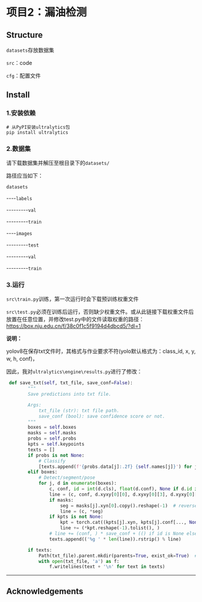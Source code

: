 # 项目2：漏油检测

## Structure

`datasets`存放数据集

`src`：code

`cfg`：配置文件

## Install

### 1.安装依赖

```
# 从PyPI安装ultralytics包
pip install ultralytics
```

### 2.数据集

请下载数据集并解压至根目录下的`datasets/`

路径应当如下：

`datasets`

----`labels`

---------`val`

---------`train`

----`images`

---------`test`

---------`val`

---------`train`

### 3.运行

`src\train.py`训练，第一次运行时会下载预训练权重文件

`src\test.py`必须在训练后运行，否则缺少权重文件。或从此链接下载权重文件后放置在任意位置，并修改test.py中的文件读取权重的路径： https://box.nju.edu.cn/f/38c0f1c5f9194d4dbcd5/?dl=1 

**说明：**

yolov8在保存txt文件时，其格式与作业要求不符(yolo默认格式为：class_id, x, y, w, h, conf)，

因此，我对`ultralytics\engine\results.py`进行了修改：

```python
 def save_txt(self, txt_file, save_conf=False):
        """
        Save predictions into txt file.

        Args:
            txt_file (str): txt file path.
            save_conf (bool): save confidence score or not.
        """
        boxes = self.boxes
        masks = self.masks
        probs = self.probs
        kpts = self.keypoints
        texts = []
        if probs is not None:
            # Classify
            [texts.append(f'{probs.data[j]:.2f} {self.names[j]}') for j in probs.top5]
        elif boxes:
            # Detect/segment/pose
            for j, d in enumerate(boxes):
                c, conf, id = int(d.cls), float(d.conf), None if d.id is None else int(d.id.item())
                line = (c, conf, d.xyxy[0][0], d.xyxy[0][3], d.xyxy[0][2], d.xyxy[0][1])# update
                if masks:
                    seg = masks[j].xyn[0].copy().reshape(-1)  # reversed mask.xyn, (n,2) to (n*2)
                    line = (c, *seg)
                if kpts is not None:
                    kpt = torch.cat((kpts[j].xyn, kpts[j].conf[..., None]), 2) if kpts[j].has_visible else kpts[j].xyn
                    line += (*kpt.reshape(-1).tolist(), )
                # line += (conf, ) * save_conf + (() if id is None else (id, ))
                texts.append(('%g ' * len(line)).rstrip() % line)

        if texts:
            Path(txt_file).parent.mkdir(parents=True, exist_ok=True)  # make directory
            with open(txt_file, 'a') as f:
                f.writelines(text + '\n' for text in texts)
```

--------

## Acknowledgements




